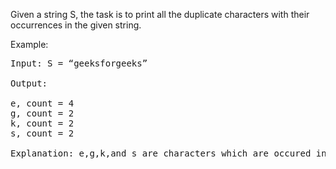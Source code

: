 Given a string S, the task is to print all the duplicate characters with their occurrences in the given string.

Example:
<pre>
Input: S = “geeksforgeeks”
  
Output:

e, count = 4
g, count = 2
k, count = 2
s, count = 2

Explanation: e,g,k,and s are characters which are occured in string in more than one times.
</pre>
